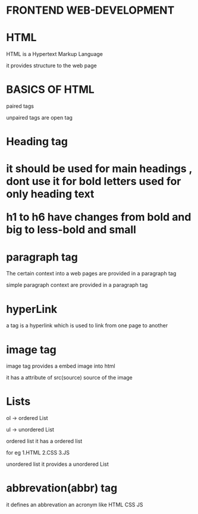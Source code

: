 ﻿# FRONTEND WEB-DEVELOPMENT 

# HTML

HTML is a Hypertext Markup Language

it provides structure to the web page

# BASICS OF HTML

paired tags

unpaired tags are open tag

# Heading tag

<h1> it should be used for main headings , dont use it for bold letters used for only heading text 

h1 to h6 have changes from bold and big to less-bold and small

# paragraph tag

The certain context into a web pages are provided in a paragraph tag

simple paragraph context are provided in a paragraph tag

# hyperLink

a tag is a hyperlink which is used to link from one page to another

# image tag

image tag provides a embed image into html

it has a attribute of src(source) source of the image

# Lists

ol -> ordered List

ul -> unordered List

ordered list it has a ordered list

for eg
1.HTML
2.CSS
3.JS

unordered list it provides a unordered List

# abbrevation(abbr) tag

it defines an abbrevation an acronym like HTML CSS JS



